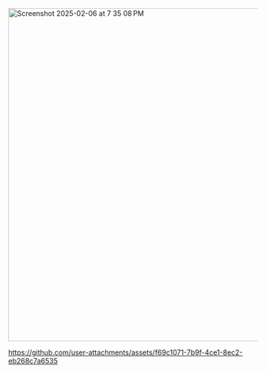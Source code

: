 
<img width="673" alt="Screenshot 2025-02-06 at 7 35 08 PM" src="https://github.com/user-attachments/assets/e085d117-305e-4058-bff2-5be3e9829688" />

https://github.com/user-attachments/assets/f69c1071-7b9f-4ce1-8ec2-eb268c7a6535

